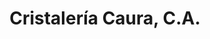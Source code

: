 ---
title: "Cristalería Caura, C.A."
url: /ciudad-guayana-puerto-ordaz/cristaleria-caura-c-a/
shop: comercio
---